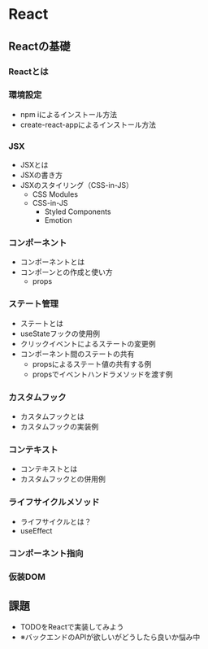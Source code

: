 # React

## Reactの基礎

### Reactとは

### 環境設定

- npm iによるインストール方法
- create-react-appによるインストール方法

### JSX

- JSXとは
- JSXの書き方
- JSXのスタイリング（CSS-in-JS）
  - CSS Modules
  - CSS-in-JS
    - Styled Components
    - Emotion

### コンポーネント

- コンポーネントとは
- コンポーンとの作成と使い方
  - props

### ステート管理

- ステートとは
- useStateフックの使用例
- クリックイベントによるステートの変更例
- コンポーネント間のステートの共有
  - propsによるステート値の共有する例
  - propsでイベントハンドラメソッドを渡す例

### カスタムフック

- カスタムフックとは
- カスタムフックの実装例

### コンテキスト

- コンテキストとは
- カスタムフックとの併用例

### ライフサイクルメソッド

- ライフサイクルとは？
- useEffect

### コンポーネント指向

### 仮装DOM

## 課題

- TODOをReactで実装してみよう
- ※バックエンドのAPIが欲しいがどうしたら良いか悩み中
